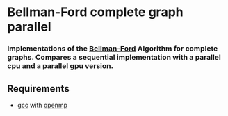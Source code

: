 # Bellman-Ford complete graph parallel
### Implementations of the [Bellman-Ford](https://de.wikipedia.org/wiki/Bellman-Ford-Algorithmus) Algorithm for complete graphs. Compares a sequential implementation with a parallel cpu and a parallel gpu version.

## Requirements
- [gcc](https://de.wikipedia.org/wiki/GNU_Compiler_Collection) with [openmp](https://de.wikipedia.org/wiki/OpenMP)